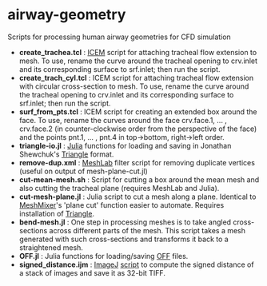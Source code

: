 # airway-geometry

Scripts for processing human airway geometries for CFD simulation

* **create\_trachea.tcl** : [ICEM](http://resource.ansys.com/Products/Other+Products/ANSYS+ICEM+CFD) script for attaching tracheal flow extension to mesh. To use, rename the curve around the tracheal opening to crv.inlet and its corresponding surface to srf.inlet; then run the script.
* **create\_trach\_cyl.tcl** : ICEM script for attaching tracheal flow extension with circular cross-section to mesh. To use, rename the curve around the tracheal opening to crv.inlet and its corresponding surface to srf.inlet; then run the script.
* **surf\_from\_pts.tcl** : ICEM script for creating an extended box around the face. To use, rename the curves around the face crv.face.1, ... , crv.face.2 (in counter-clockwise order from the perspective of the face) and the points pnt.1, ... , pnt.4 in top->bottom, right->left order.
* **triangle-io.jl** : [Julia](http://julialang.org/) functions for loading and saving in Jonathan Shewchuk's [Triangle](https://www.cs.cmu.edu/~quake/triangle.html) format.
* **remove-dup.xml** : [MeshLab](http://meshlab.sourceforge.net/) filter script for removing duplicate vertices (useful on output of mesh-plane-cut.jl)
* **cut-mean-mesh.sh** : Script for cutting a box around the mean mesh and also cutting the tracheal plane (requires MeshLab and  Julia).
* **cut-mesh-plane.jl** : Julia script to cut a mesh along a plane. Identical to [MeshMixer](http://www.meshmixer.com/)'s 'plane cut' function easier to automate. Requires installation of [Triangle](https://www.cs.cmu.edu/~quake/triangle.html).
* **bend-mesh.jl** : One step in processing meshes is to take angled cross-sections across different parts of the mesh. This script takes a mesh generated with such cross-sections and transforms it back to a straightened mesh.
* **OFF.jl** : Julia functions for loading/saving [OFF](https://en.wikipedia.org/wiki/OFF_(file_format)) files.
* **signed_distance.ijm** : [ImageJ](http://fiji.sc/Fiji) [script](http://rsbweb.nih.gov/ij/docs/macro_reference_guide.pdf) to compute the signed distance of a stack of images and save it as 32-bit TIFF.